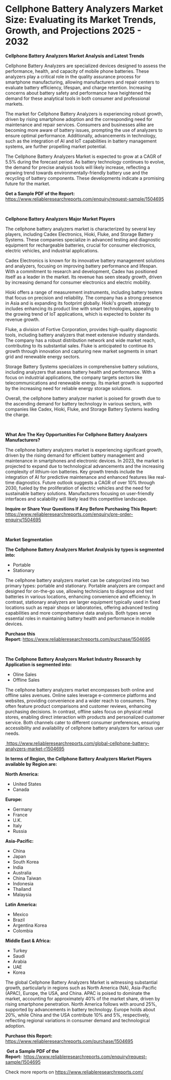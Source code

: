 <p><h1>Cellphone Battery Analyzers Market Size: Evaluating its Market Trends, Growth, and Projections 2025 - 2032</h1></p><p><strong>Cellphone Battery Analyzers Market Analysis and Latest Trends</strong></p>
<p><p>Cellphone Battery Analyzers are specialized devices designed to assess the performance, health, and capacity of mobile phone batteries. These analyzers play a critical role in the quality assurance process for smartphone manufacturing, allowing manufacturers and repair centers to evaluate battery efficiency, lifespan, and charge retention. Increasing concerns about battery safety and performance have heightened the demand for these analytical tools in both consumer and professional markets.</p><p>The market for Cellphone Battery Analyzers is experiencing robust growth, driven by rising smartphone adoption and the corresponding need for maintenance and repair services. Consumers and businesses alike are becoming more aware of battery issues, prompting the use of analyzers to ensure optimal performance. Additionally, advancements in technology, such as the integration of AI and IoT capabilities in battery management systems, are further propelling market potential.</p><p>The Cellphone Battery Analyzers Market is expected to grow at a CAGR of 5.5% during the forecast period. As battery technology continues to evolve, the demand for precise analysis tools will likely increase, reflecting a growing trend towards environmentally-friendly battery use and the recycling of battery components. These developments indicate a promising future for the market.</p></p>
<p><strong>Get a Sample PDF of the Report:&nbsp;</strong> <a href="https://www.reliableresearchreports.com/enquiry/request-sample/1504695?utm_campaign=3326&utm_medium=2&utm_source=Github&utm_content=ia&utm_term=23032025&utm_id=cellphone-battery-analyzers">https://www.reliableresearchreports.com/enquiry/request-sample/1504695</a></p>
<p>&nbsp;</p>
<p><strong>Cellphone Battery Analyzers Major Market Players</strong></p>
<p><p>The cellphone battery analyzers market is characterized by several key players, including Cadex Electronics, Hioki, Fluke, and Storage Battery Systems. These companies specialize in advanced testing and diagnostic equipment for rechargeable batteries, crucial for consumer electronics, electric vehicles, and industrial applications.</p><p>Cadex Electronics is known for its innovative battery management solutions and analyzers, focusing on improving battery performance and lifespan. With a commitment to research and development, Cadex has positioned itself as a leader in the market. Its revenue has seen steady growth, driven by increasing demand for consumer electronics and electric mobility.</p><p>Hioki offers a range of measurement instruments, including battery testers that focus on precision and reliability. The company has a strong presence in Asia and is expanding its footprint globally. Hioki's growth strategy includes enhancing its product line with smart technologies, appealing to the growing trend of IoT applications, which is expected to bolster its revenue growth.</p><p>Fluke, a division of Fortive Corporation, provides high-quality diagnostic tools, including battery analyzers that meet extensive industry standards. The company has a robust distribution network and wide market reach, contributing to its substantial sales. Fluke is anticipated to continue its growth through innovation and capturing new market segments in smart grid and renewable energy sectors.</p><p>Storage Battery Systems specializes in comprehensive battery solutions, including analyzers that assess battery health and performance. With a focus on industrial applications, the company targets sectors like telecommunications and renewable energy. Its market growth is supported by the increasing need for reliable energy storage solutions.</p><p>Overall, the cellphone battery analyzer market is poised for growth due to the ascending demand for battery technology in various sectors, with companies like Cadex, Hioki, Fluke, and Storage Battery Systems leading the charge.</p></p>
<p>&nbsp;</p>
<p><strong>What Are The Key Opportunities For Cellphone Battery Analyzers Manufacturers?</strong></p>
<p><p>The cellphone battery analyzers market is experiencing significant growth, driven by the rising demand for efficient battery management and maintenance in smartphones and electronic devices. In 2023, the market is projected to expand due to technological advancements and the increasing complexity of lithium-ion batteries. Key growth trends include the integration of AI for predictive maintenance and enhanced features like real-time diagnostics. Future outlook suggests a CAGR of over 10% through 2030, fueled by the proliferation of electric vehicles and the need for sustainable battery solutions. Manufacturers focusing on user-friendly interfaces and scalability will likely lead this competitive landscape.</p></p>
<p><strong>Inquire or Share Your Questions If Any Before Purchasing This Report:</strong> <a href="https://www.reliableresearchreports.com/enquiry/pre-order-enquiry/1504695?utm_campaign=3326&utm_medium=2&utm_source=Github&utm_content=ia&utm_term=23032025&utm_id=cellphone-battery-analyzers">https://www.reliableresearchreports.com/enquiry/pre-order-enquiry/1504695</a></p>
<p>&nbsp;</p>
<p><strong>Market Segmentation</strong></p>
<p><strong>The Cellphone Battery Analyzers Market Analysis by types is segmented into:</strong></p>
<p><ul><li>Portable</li><li>Stationary</li></ul></p>
<p><p>The cellphone battery analyzers market can be categorized into two primary types: portable and stationary. Portable analyzers are compact and designed for on-the-go use, allowing technicians to diagnose and test batteries in various locations, enhancing convenience and efficiency. In contrast, stationary analyzers are larger equipment typically used in fixed locations such as repair shops or laboratories, offering advanced testing capabilities and more comprehensive data analysis. Both types serve essential roles in maintaining battery health and performance in mobile devices.</p></p>
<p><strong>Purchase this Report:&nbsp;</strong><a href="https://www.reliableresearchreports.com/purchase/1504695?utm_campaign=3326&utm_medium=2&utm_source=Github&utm_content=ia&utm_term=23032025&utm_id=cellphone-battery-analyzers">https://www.reliableresearchreports.com/purchase/1504695</a></p>
<p>&nbsp;</p>
<p><strong>The Cellphone Battery Analyzers Market Industry Research by Application is segmented into:</strong></p>
<p><ul><li>Oline Sales</li><li>Offline Sales</li></ul></p>
<p><p>The cellphone battery analyzers market encompasses both online and offline sales avenues. Online sales leverage e-commerce platforms and websites, providing convenience and a wider reach to consumers. They often feature product comparisons and customer reviews, enhancing purchasing decisions. In contrast, offline sales focus on physical retail stores, enabling direct interaction with products and personalized customer service. Both channels cater to different consumer preferences, ensuring accessibility and availability of cellphone battery analyzers for various user needs.</p></p>
<p><a href="https://www.reliableresearchreports.com/global-cellphone-battery-analyzers-market-r1504695?utm_campaign=3326&utm_medium=2&utm_source=Github&utm_content=ia&utm_term=23032025&utm_id=cellphone-battery-analyzers">&nbsp;https://www.reliableresearchreports.com/global-cellphone-battery-analyzers-market-r1504695</a></p>
<p><strong>In terms of Region, the Cellphone Battery Analyzers Market Players available by Region are:</strong></p>
<p>
    <p> <strong> North America: </strong>
        <ul>
            <li>United States</li>
            <li>Canada</li>
        </ul>
        </p> 
    <p> <strong> Europe: </strong>
        <ul>
            <li>Germany</li>
            <li>France</li>
            <li>U.K.</li>
            <li>Italy</li>
            <li>Russia</li>
        </ul>
        </p> 
    <p> <strong> Asia-Pacific: </strong>
        <ul>
            <li>China</li>
            <li>Japan</li>
            <li>South Korea</li>
            <li>India</li>
            <li>Australia</li>
            <li>China Taiwan</li>
            <li>Indonesia</li>
            <li>Thailand</li>
            <li>Malaysia</li>
        </ul>
        </p> 
    <p> <strong> Latin America: </strong>
        <ul>
            <li>Mexico</li>
            <li>Brazil</li>
            <li>Argentina Korea</li>
            <li>Colombia</li>
        </ul>
        </p> 
    <p> <strong> Middle East & Africa: </strong>
        <ul>
            <li>Turkey</li>
            <li>Saudi</li>
            <li>Arabia</li>
            <li>UAE</li>
            <li>Korea</li>
        </ul>
    </p>
    </p>
<p><p>The global Cellphone Battery Analyzers Market is witnessing substantial growth, particularly in regions such as North America (NA), Asia-Pacific (APAC), Europe, the USA, and China. APAC is poised to dominate the market, accounting for approximately 40% of the market share, driven by rising smartphone penetration. North America follows with around 25%, supported by advancements in battery technology. Europe holds about 20%, while China and the USA contribute 10% and 5%, respectively, reflecting regional variations in consumer demand and technological adoption.</p></p>
<p><strong>Purchase this Report: </strong><a href="https://www.reliableresearchreports.com/purchase/1504695?utm_campaign=3326&utm_medium=2&utm_source=Github&utm_content=ia&utm_term=23032025&utm_id=cellphone-battery-analyzers">https://www.reliableresearchreports.com/purchase/1504695</a></p>
<p>&nbsp;<strong>Get a Sample PDF of the Report:&nbsp;&nbsp;</strong><a href="https://www.reliableresearchreports.com/enquiry/request-sample/1504695?utm_campaign=3326&utm_medium=2&utm_source=Github&utm_content=ia&utm_term=23032025&utm_id=cellphone-battery-analyzers">https://www.reliableresearchreports.com/enquiry/request-sample/1504695</a></p>
<p><strong></strong></p>
<p>Check more reports on <a href="https://www.reliableresearchreports.com/?utm_campaign=3326&utm_medium=2&utm_source=Github&utm_content=ia&utm_term=23032025&utm_id=cellphone-battery-analyzers">https://www.reliableresearchreports.com/</a></p>